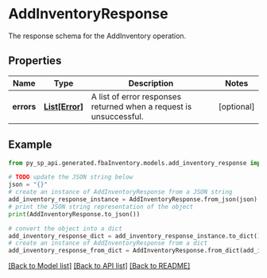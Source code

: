 # AddInventoryResponse

The response schema for the AddInventory operation.

## Properties

Name | Type | Description | Notes
------------ | ------------- | ------------- | -------------
**errors** | [**List[Error]**](Error.md) | A list of error responses returned when a request is unsuccessful. | [optional] 

## Example

```python
from py_sp_api.generated.fbaInventory.models.add_inventory_response import AddInventoryResponse

# TODO update the JSON string below
json = "{}"
# create an instance of AddInventoryResponse from a JSON string
add_inventory_response_instance = AddInventoryResponse.from_json(json)
# print the JSON string representation of the object
print(AddInventoryResponse.to_json())

# convert the object into a dict
add_inventory_response_dict = add_inventory_response_instance.to_dict()
# create an instance of AddInventoryResponse from a dict
add_inventory_response_from_dict = AddInventoryResponse.from_dict(add_inventory_response_dict)
```
[[Back to Model list]](../README.md#documentation-for-models) [[Back to API list]](../README.md#documentation-for-api-endpoints) [[Back to README]](../README.md)


